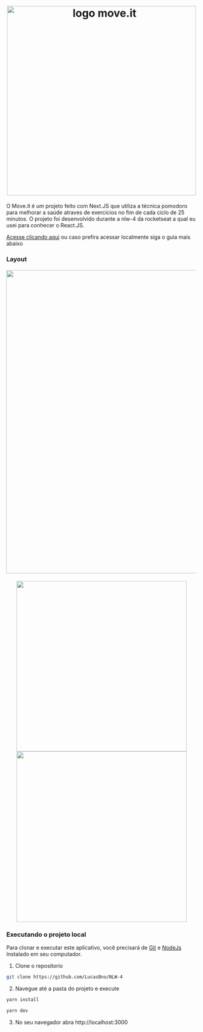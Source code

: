 <h1 align="center">
  <br>
    <img src="https://ik.imagekit.io/LucasBno/logo-full_QNA6SAQm5C.svg" width="500" heigh="150" alt="logo move.it">
</h1>

O Move.it é um projeto feito com Next.JS que utiliza a técnica pomodoro para melhorar a saúde atraves de exercicios no fim de cada ciclo de 25 minutos. O projeto foi desenvolvido durante a nlw-4 da rocketseat a qual eu usei para conhecer o React.JS.

[Acesse clicando aqui](https://moveit-xi-livid.vercel.app/) ou caso prefira acessar localmente siga o guia mais abaixo

### Layout

<h4 a align="center">
  <img alt="" title="Home" src="https://ik.imagekit.io/LucasBno/moveit1_RzpORspeo.png" width="800" />
</h4>
<h4 float="left"align="center">
  <img alt="" title="Desafio" src="https://ik.imagekit.io/LucasBno/moveit2_U9F8EalBV.png" width="450px" />
  <img alt="" title="Novo nivel" src="https://ik.imagekit.io/LucasBno/moveit3_GniK_WKqVc.png" width="450px" />
</h4>

### Executando o projeto local

Para clonar e executar este aplicativo, você precisará de [Git](https://git-scm.com) e [NodeJs](https://nodejs.org/en/) Instalado em seu computador.

1. Clone o repositorio

```sh
git clone https://github.com/LucasBno/NLW-4
```

2. Navegue até a pasta do projeto e execute

```sh
yarn install

yarn dev
```

3. No seu navegador abra http://localhost:3000
